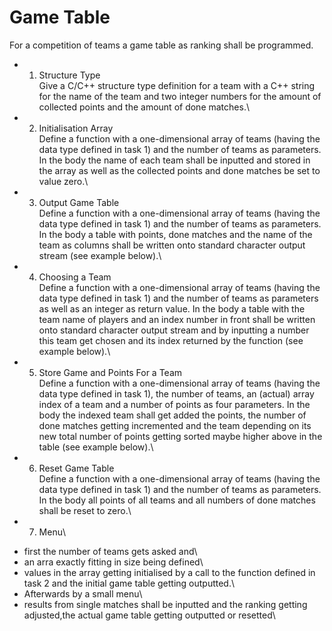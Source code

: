 # Game Table
For a competition of teams a game table as ranking shall be programmed.

* 1. Structure Type\
Give a C/C++ structure type definition for a team with a C++ string for the name of the team and two integer numbers for the amount of collected points and the amount of done matches.\

* 2. Initialisation Array\
Define a function with a one-dimensional array of teams (having the data type defined in task 1) and the number of teams as parameters. In the body the name of each team shall be inputted and stored in the array as well as the collected points and done matches be set to value zero.\

* 3. Output Game Table\
Define a function with a one-dimensional array of teams (having the data type defined in task 1) and the number of teams as parameters. In the body a table with points, done matches and the name of the team as columns shall be written onto standard character output stream (see example below).\

* 4. Choosing a Team\
Define a function with a one-dimensional array of teams (having the data type defined in task 1) and the number of teams as parameters as well as an integer as return value. In the body a table with the team name of players and an index number in front shall be written onto standard character output stream and by inputting a number this team get chosen and its index returned by the function (see example below).\

* 5. Store Game and Points For a Team\
Define a function with a one-dimensional array of teams (having the data type defined in task 1), the number of teams, an (actual) array index of a team and a number of points as four parameters. In the body the indexed team shall get added the points, the number of done matches getting incremented and the team depending on its new total number of points getting sorted maybe higher above in the table (see example below).\

* 6. Reset Game Table\
Define a function with a one-dimensional array of teams (having the data type defined in task 1) and the number of teams as parameters. In the body all points of all teams and all numbers of done matches shall be reset to zero.\

* 7. Menu\
- first the number of teams gets asked and\
- an arra exactly fitting in size being defined\
- values in the array getting initialised by a call to the function defined in task 2 and the initial game table getting outputted.\
- Afterwards by a small menu\
- results from single matches shall be inputted and the ranking getting adjusted,the actual game table getting outputted or resetted\
